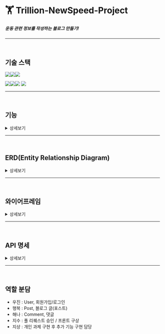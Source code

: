 # 🏋️ Trillion-NewSpeed-Project
##### 운동 관련 정보를 작성하는 블로그 만들기!

****
<br/>

## 기술 스택

<img src="https://img.shields.io/badge/java-007396?style=for-the-badge&logo=OpenJDK&logoColor=white"><img src="https://img.shields.io/badge/spring-6DB33F?style=for-the-badge&logo=spring&logoColor=white"><img src="https://img.shields.io/badge/gradle-02303A?style=for-the-badge&logo=gradle&logoColor=white">
<br>

<img src="https://img.shields.io/badge/IntelliJ IDEA-000000?style=for-the-badge&logo=IntelliJ IDEA&logoColor=white"><img src="https://img.shields.io/badge/github-181717?style=for-the-badge&logo=github&logoColor=white"><img src="https://img.shields.io/badge/git-F05032?style=for-the-badge&logo=git&logoColor=white">
<img src="https://img.shields.io/badge/Slack-4A154B?style=for-the-badge&logo=Slack&logoColor=white">

****
<br/>

## 기능
<details>
<summary>상세보기</summary>

### 구현해야 할 필수 기능
  <details>
  <summary>더보기</summary>

#### 사용자 인증 기능
    * 회원가입 기능
      - 새로운 사용자가 ID와 비밀번호의 형태로 서비스에 가입할 수 있어야 합니다.
      - 이 때, 비밀번호는 안전하게 암호화되어 저장되어야 합니다!
  
    * 로그인 및 로그아웃 기능
      - 사용자는 자신의 계정으로 서비스에 로그인하고 로그아웃할 수 있어야 합니다.

#### 프로필 관리
    * 프로필 수정 기능
      - 이름, 한 줄 소개와 같은 기본적인 정보를 볼 수 있어야 하며 수정할 수 있어야 합니다.
      - 비밀번호 수정 시에는 비밀번호를 한 번 더 입력받는 과정이 필요합니다.

#### 게시물 CRUD 기능
    * 게시물 작성, 조회, 수정, 삭제 기능
      - 게시물 조회를 제외한 나머지 기능들은 전부 인가(Authorization) 개념이 적용되어야 하며 
      이는 JWT와 같은 토큰으로 검증이 되어야 할 것입니다.
      - 예컨대, 내가 작성한 글을 남이 삭제할 수는 없어야 하고 오로지 본인만 삭제할 수 있어야겠죠?
  
    * 게시물 작성, 수정, 삭제 시 새로고침 기능
      - 프론트엔드에서 게시물 작성, 수정 및 삭제를 할 때마다 조회 API를 다시 호출하여 
      자연스럽게 최신의 게시물 내용을 화면에 보여줄 수 있도록 해야 합니다!

#### 뉴스 피드 기능
    * 뉴스 피드 페이지
      - 사용자가 다른 사용자의 게시물을 한 눈에 볼 수 있는 뉴스 피드 페이지가 있어야 합니다.

  </details>




### 추가 구현 기능
  <details>
  <summary>더보기</summary>

#### 댓글 CRUD 기능
    * 댓글 작성, 조회, 수정, 삭제 기능
      - 사용자는 게시물에 댓글을 작성할 수 있고 본인의 댓글은 수정 및 삭제를 할 수 있어야 합니다.
      - 또한, 게시물과 마찬가지로 댓글 조회를 제외한 나머지 기능들은 인가(Authorization)개념이 적용되어야 합니다.
  
    * 댓글 작성, 수정, 삭제 시 새로고침 기능
      - 프론트엔드에서 댓글 작성, 수정 및 삭제를 할 때마다 조회 API를 다시 호출하여 
      자연스럽게 최신의 댓글 목록을 화면에 보여줄 수 있도록 해야 합니다!

#### 좋아요 기능
    * 게시물 및 댓글 좋아요/좋아요 취소 기능
      - 사용자가 게시물이나 댓글에 좋아요를 남기거나 취소할 수 있어야 합니다.
      - 이 때, 본인이 작성한 게시물과 댓글에 좋아요는 남길 수 없도록 해봅니다!

#### 프론트엔드 만들어보기
    * 백엔드에서 제공하는 API를 통해 서버와 통신하는 프론트엔드를 구현합니다.
      - 와이어프레임에 나온 명세를 최대한 구현해보면 금상첨화겠죠?
      - 웹개발 종합반에서 배웠던 부트스트랩을 활용해봐도 좋아요~

#### 이메일 가입 및 인증 기능
    * 이메일 가입 시 이메일 인증 기능을 포함하는 것이 좋습니다.

  </details>




### 명예의 전당 - 슈퍼 개발자(?)로서의 초석을 다져봅시다!(?)
  <details>
  <summary>더보기</summary>

#### 소셜 로그인 기능 구현
    - https://developers.naver.com/docs/login/devguide/devguide.md
    - https://developers.kakao.com/docs/latest/ko/kakaologin/common
      를 참고하여 네이버 로그인, 카카오 로그인을 구현해보자.

#### 프로필에 사진 업로드 기능 구현
    - 프로필 사진을 저장할 때는 반드시 AWS S3를 이용해주세요!

#### 게시물에 멀티미디어 지원 기능 구현
    - 게시물 본문에 사진이나 영상 등의 미디어를 포함할 수 있다면 금상첨화겠죠?
    - 또한, 게시물 수정시에도 첨부된 미디어가 수정될 수 있으면 좋습니다.

#### 팔로우 기능 구현
    - 특정 사용자를 팔로우/언팔로우를 할 수 있으면 너무 좋습니다.
    - 팔로우 기능이 구현되었다면 뉴스 피드에 팔로우하는 사용자의 게시물을 볼 수 있어야 하겠죠?

#### HTTP를 HTTPS로 업그레이드 하기
    - HTTPS를 적용하여 보안이 강화된 웹 페이지를 제공해보도록 합니다!

  </details>
</details>

****
<br/>

## ERD(Entity Relationship Diagram)
<details>
<summary>상세보기</summary>

#### 첫 ERD
![1](https://github.com/JisooPyo/Trillion-NewSpeed-Project/assets/131599243/17b95e97-cf47-4def-8303-386028f69df4)

<br/><br/>

#### 수정된 ERD_1(댓글 좋아요 Entity 추가)
![2](https://github.com/JisooPyo/Trillion-NewSpeed-Project/assets/131599243/9236e49c-a7fb-4898-8e8c-023c6d1b9b48)

<br/><br/>

#### 수정된 ERD_2(포스트 좋아요 Entity 추가)
![3](https://github.com/JisooPyo/Trillion-NewSpeed-Project/assets/131599243/02ca21b3-a131-4788-a2f6-cd4b424b0324)

<br/><br/>

#### 수정된 ERD_3(회원가입 인증정보 Entity 추가)
![4](https://github.com/JisooPyo/Trillion-NewSpeed-Project/assets/131952511/531c23f8-7878-40e4-99d8-b63f954267a2)


<br/><br/>
<br/>
<br/>
</details>

****
<br/>

## 와이어프레임
<details>
<summary>상세보기</summary>

#### 회원가입 화면 / 로그인 화면
  <img src="https://github.com/JisooPyo/Trillion-NewSpeed-Project/assets/131599243/bdcd7ece-253a-4c21-8cd3-f37fd8a8d9ec" alt="01회원가입" width="49%" height="49%"> <img src="https://github.com/JisooPyo/Trillion-NewSpeed-Project/assets/131599243/b268bf59-dccc-4fea-ad5a-da6da2fa5f53" alt="02로그인" width="49%" height="49%">

  <br/>

#### 프로필 페이지(수정, 저장, 자기가 쓴 글 목록 조회 가능) / 뉴스피드 화면(홈 화면) - 전체 글 조회 가능
  <img src="https://github.com/JisooPyo/Trillion-NewSpeed-Project/assets/131599243/5d764c3a-b067-46f1-b3b6-01bf486921f8" alt="03프로필" width="49%" height="49%"> <img src="https://github.com/JisooPyo/Trillion-NewSpeed-Project/assets/131599243/49c9eafb-8f60-4d33-b30e-b40fa9e74cb6" alt="04뉴스피드홈" width="49%" height="49%">

  <br/>

#### 포스트 글 조회화면 / 포스트 글 작성화면
  <img src="https://github.com/JisooPyo/Trillion-NewSpeed-Project/assets/131599243/fb83e084-1410-49ad-a3b7-e006134e3d57" alt="05포스트조회" width="49%" height="49%"> <img src="https://github.com/JisooPyo/Trillion-NewSpeed-Project/assets/131599243/a95744a5-e936-494b-b0f9-146b81d66c70" alt="06포스트작성" width="49%" height="49%">

  <br/>

#### 포스트 글 수정화면
  <img src="https://github.com/JisooPyo/Trillion-NewSpeed-Project/assets/131599243/39aa2b73-28a0-4530-ad65-90c95b2cabab" alt="07포스트수정" width="49%" height="49%"> 

<br/><br/>
<br/>
<br/>

</details>

****
<br/>

## API 명세
<details>
<summary>상세보기</summary>

### User
  <img width="669" alt="api0" src="https://github.com/JisooPyo/Trillion-NewSpeed-Project/assets/131952511/1cebf4e6-a41c-434d-ad3b-1b8d8c7dee25">

  <br>

### Post
  <img width="750" alt="api1" src="https://github.com/JisooPyo/Trillion-NewSpeed-Project/assets/131599243/de1fc7b3-9375-4b0d-8755-5e97143472ea">

  <br>

### Comment
  <img width="809" alt="api2" src="https://github.com/JisooPyo/Trillion-NewSpeed-Project/assets/131599243/6b66a3a6-e942-4eab-9f24-0831db40b3d7">
  <img width="809" alt="api3" src="https://github.com/JisooPyo/Trillion-NewSpeed-Project/assets/131599243/c3e30078-b83d-4e30-9c84-697f2b2663a7">

<br/><br/>
<br/>
<br/>

</details>

****
<br/>

## 역할 분담
- 우진 : User, 회원가입/로그인
- 행복 : Post, 블로그 글(포스트)
- 해나 : Comment, 댓글
- 지수 : 풀 리퀘스트 승인 / 프론트 구상
- 지상 : 개인 과제 구현 후 추가 기능 구현 담당